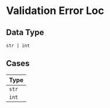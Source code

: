 
# Validation Error Loc

## Data Type

`str | int`

## Cases

| Type |
|  --- |
| `str` |
| `int` |

